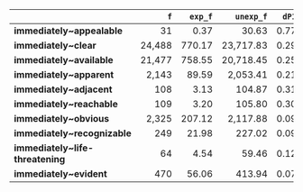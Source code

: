 |                                  |    `f` |   `exp_f` |   `unexp_f` |   `dP1` |   `P1` |   `dP2` |   `P2` |   `LRC` |       `G2` |       `N` |   `f1` |   `f2` | `l1`        | `l2`             |
|:---------------------------------|-------:|----------:|------------:|--------:|-------:|--------:|-------:|--------:|-----------:|----------:|-------:|-------:|:------------|:-----------------|
| **immediately~appealable**       |     31 |      0.37 |       30.63 |    0.77 |   0.77 |    0.00 |   0.00 |    5.85 |     248.60 | 6,347,364 | 58,040 |     40 | immediately | appealable       |
| **immediately~clear**            | 24,488 |    770.17 |   23,717.83 |    0.29 |   0.29 |    0.41 |   0.42 |    5.41 | 141,124.54 | 6,347,364 | 58,040 | 84,227 | immediately | clear            |
| **immediately~available**        | 21,477 |    758.55 |   20,718.45 |    0.25 |   0.26 |    0.36 |   0.37 |    5.18 | 116,575.86 | 6,347,364 | 58,040 | 82,956 | immediately | available        |
| **immediately~apparent**         |  2,143 |     89.59 |    2,053.41 |    0.21 |   0.22 |    0.04 |   0.04 |    4.73 |  10,042.87 | 6,347,364 | 58,040 |  9,798 | immediately | apparent         |
| **immediately~adjacent**         |    108 |      3.13 |      104.87 |    0.31 |   0.32 |    0.00 |   0.00 |    4.69 |     591.96 | 6,347,364 | 58,040 |    342 | immediately | adjacent         |
| **immediately~reachable**        |    109 |      3.20 |      105.80 |    0.30 |   0.31 |    0.00 |   0.00 |    4.67 |     593.89 | 6,347,364 | 58,040 |    350 | immediately | reachable        |
| **immediately~obvious**          |  2,325 |    207.12 |    2,117.88 |    0.09 |   0.10 |    0.04 |   0.04 |    3.46 |   7,294.46 | 6,347,364 | 58,040 | 22,651 | immediately | obvious          |
| **immediately~recognizable**     |    249 |     21.98 |      227.02 |    0.09 |   0.10 |    0.00 |   0.00 |    3.10 |     777.98 | 6,347,364 | 58,040 |  2,404 | immediately | recognizable     |
| **immediately~life-threatening** |     64 |      4.54 |       59.46 |    0.12 |   0.13 |    0.00 |   0.00 |    2.85 |     227.19 | 6,347,364 | 58,040 |    497 | immediately | life-threatening |
| **immediately~evident**          |    470 |     56.06 |      413.94 |    0.07 |   0.08 |    0.01 |   0.01 |    2.78 |   1,202.69 | 6,347,364 | 58,040 |  6,131 | immediately | evident          |
